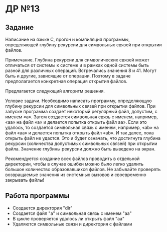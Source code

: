 # ДР №13
## Задание
Написание на языке C, прогон и компиляция программы, определяющей глубину рекурсии для символьных связей при открытии файлов.

Примечание. Глубина рекурсии для символических связей может отличаться от системы к системе и в рамках одной системы быть разной для различных операций. Встречались значения 8 и 41. Могут быть и другие, зависящие от операции. Поэтому в задаче предполагается конкретная операция открытия файлов.

Предлагается следующий алгоритм решения.

Условие задачи. Необходимо написать программу, определяющую глубину рекурсии для символьных связей при открытии файлов. При запуске программа создает некоторый регулярный файл, допустим, с именем «а». Затем создается символьная связь с именем, например, «aa» на файл «a» и делается попытка открыть файл аа». Если это удалось, то создается символьная связь с именем, например, «ab» на файл «aa» и делается попытка открыть файл «ab». И так далее, пока открыть файл не удастся. Это и будет означать, что достигнyта глубина рекурсии (количества допустимых символьных связей) при открытии файла. Значение глубины рекурсии должно быть выведено на экран.

Рекомендуется создание всех файлов проводить в отдельной директории, чтобы в случае ошибки можно было легко удалить большое количество образовавшихся файлов. Не забывайте проверять возвращаемые значения из системных вызовов и своевременно закрывать файлы!
## Работа программы
* Создается директория "dir"
* Создается файл "a" и символьная связь с именем "aa"
* В цикле проверяется удалось ли открыть файл "aa"
* Удаляются символьные связи и директория с файлами

